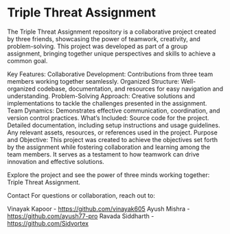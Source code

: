 # Triple Threat Assignment
The Triple Threat Assignment repository is a collaborative project created by three friends, showcasing the power of teamwork, creativity, and problem-solving. This project was developed as part of a group assignment, bringing together unique perspectives and skills to achieve a common goal.

Key Features:
Collaborative Development: Contributions from three team members working together seamlessly.
Organized Structure: Well-organized codebase, documentation, and resources for easy navigation and understanding.
Problem-Solving Approach: Creative solutions and implementations to tackle the challenges presented in the assignment.
Team Dynamics: Demonstrates effective communication, coordination, and version control practices.
What’s Included:
Source code for the project.
Detailed documentation, including setup instructions and usage guidelines.
Any relevant assets, resources, or references used in the project.
Purpose and Objective:
This project was created to achieve the objectives set forth by the assignment while fostering collaboration and learning among the team members. It serves as a testament to how teamwork can drive innovation and effective solutions.

Explore the project and see the power of three minds working together: Triple Threat Assignment.

Contact
For questions or collaboration, reach out to:

Vinayak Kapoor - https://github.com/vinayak605
Ayush Mishra - https://github.com/ayush77-pro
Ravada Siddharth - https://github.com/Sidvortex
